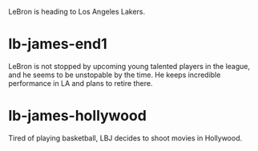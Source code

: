 LeBron is heading to Los Angeles Lakers.

# lb-james-end1
LeBron is not stopped by upcoming young talented players in the league, and he seems to be unstopable by the time. He keeps incredible performance in LA and plans to retire there.

# lb-james-hollywood
Tired of playing basketball, LBJ decides to shoot movies in Hollywood. 
